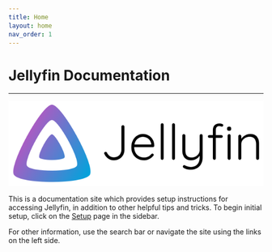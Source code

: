 ```yaml
---
title: Home
layout: home
nav_order: 1
---
```


# Jellyfin Documentation

---

![](/assets/images/640px-Jelly-banner-light.svg.png)

This is a documentation site which provides setup instructions for accessing Jellyfin, in addition to other helpful tips and tricks. To begin initial setup, click on the [Setup] page in the sidebar.

For other information, use the search bar or navigate the site using the links on the left side.

[Setup]: "setup"
